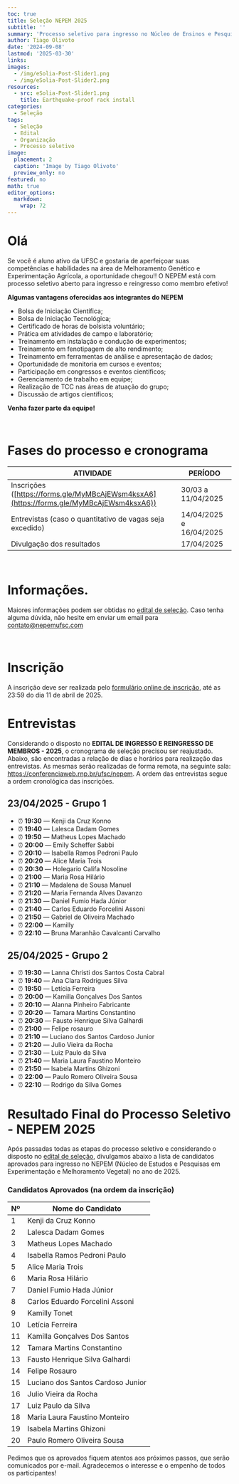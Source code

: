 ```yaml
---
toc: true
title: Seleção NEPEM 2025
subtitle: ''
summary: 'Processo seletivo para ingresso no Núcleo de Ensinos e Pesquisas em Experimentação e Melhoramento Vegetal (NEPEM).'
author: Tiago Olivoto
date: '2024-09-08'
lastmod: '2025-03-30'
links:
images:
  - /img/eSolia-Post-Slider1.png
  - /img/eSolia-Post-Slider2.png
resources:
  - src: eSolia-Post-Slider1.png
    title: Earthquake-proof rack install
categories:
  - Seleção
tags:
  - Seleção
  - Edital
  - Organização
  - Processo seletivo
image:
  placement: 2
  caption: 'Image by Tiago Olivoto'
  preview_only: no
featured: no
math: true
editor_options:
  markdown:
    wrap: 72
---
```


<script src="https://kit.fontawesome.com/1f72d6921a.js" crossorigin="anonymous"></script>


# Olá

Se você é aluno ativo da UFSC e gostaria de aperfeiçoar suas
competências e habilidades na área de Melhoramento Genético e
Experimentação Agrícola, a oportunidade chegou!! O NEPEM está com
processo seletivo aberto para ingresso e reingresso como membro efetivo!

**Algumas vantagens oferecidas aos integrantes do NEPEM**

-   Bolsa de Iniciação Científica;
-   Bolsa de Iniciação Tecnológica;
-   Certificado de horas de bolsista voluntário;
-   Prática em atividades de campo e laboratório;
-   Treinamento em instalação e condução de experimentos;
-   Treinamento em fenotipagem de alto rendimento;
-   Treinamento em ferramentas de análise e apresentação de dados;
-   Oportunidade de monitoria em cursos e eventos;
-   Participação em congressos e eventos científicos;
-   Gerenciamento de trabalho em equipe;
-   Realização de TCC nas áreas de atuação do grupo;
-   Discussão de artigos científicos;

**Venha fazer parte da equipe!**

<br>

# <i class="fas fa-clock"></i> Fases do processo e cronograma

| ATIVIDADE                                                               | PERÍODO            |
|---------------------------------------------------|---------------------|
| Inscrições ([https://forms.gle/MyMBcAjEWsm4ksxA6](https://forms.gle/MyMBcAjEWsm4ksxA6)) | 30/03 a 11/04/2025 |
| Entrevistas (caso o quantitativo de vagas seja excedido)                | 14/04/2025 e 16/04/2025    |
| Divulgação dos resultados                                              | 17/04/2025        |

<br>

# <i class="fas fa-file-pdf"></i> Informações.
Maiores informações podem ser obtidas no [edital de seleção](edital_2025_assinado.pdf). Caso tenha alguma dúvida, não hesite em enviar um email para contato@nepemufsc.com

<br>

# <i class="fas fa-file-export"></i> Inscrição


A inscrição deve ser realizada pelo [formulário online de
inscrição](https://forms.gle/MyMBcAjEWsm4ksxA6), até as 23:59 do dia 11
de abril de 2025.

<!--<iframe src="https://docs.google.com/forms/d/e/1FAIpQLSd_QqUcj7sw98s4aLgJ04lDMxFiJ3vZlq3kfLRJK7xxYGrzoA/viewform?embedded=true" width="720" height="1300" frameborder="0" marginheight="0" marginwidth="0">Carregando…</iframe>-->


# <i class="fas fa-handshake"></i> Entrevistas

Considerando o disposto no **EDITAL DE INGRESSO E REINGRESSO DE MEMBROS - 2025**, o cronograma de seleção precisou ser reajustado. Abaixo, são encontradas a relação de dias e horários para realização das entrevistas. As mesmas serão realizadas de forma remota, na seguinte sala: https://conferenciaweb.rnp.br/ufsc/nepem. A ordem das entrevistas segue a ordem cronológica das inscrições.

## 23/04/2025 - Grupo 1

- ⏰ **19:30** — Kenji da Cruz Konno
- ⏰ **19:40** — Lalesca Dadam Gomes
- ⏰ **19:50** — Matheus Lopes Machado
- ⏰ **20:00** — Emily Scheffer Sabbi
- ⏰ **20:10** — Isabella Ramos Pedroni Paulo
- ⏰ **20:20** — Alice Maria Trois
- ⏰ **20:30** — Holegario Califa Nosoline
- ⏰ **21:00** — Maria Rosa Hilário
- ⏰ **21:10** — Madalena de Sousa Manuel
- ⏰ **21:20** — Maria Fernanda Alves Davanzo
- ⏰ **21:30** — Daniel Fumio Hada Júnior
- ⏰ **21:40** — Carlos Eduardo Forcelini Assoni
- ⏰ **21:50** — Gabriel de Oliveira Machado
- ⏰ **22:00** — Kamilly
- ⏰ **22:10** — Bruna Maranhão Cavalcanti Carvalho

## 25/04/2025 - Grupo 2

- ⏰ **19:30** — Lanna Christi dos Santos Costa Cabral
- ⏰ **19:40** — Ana Clara Rodrigues Silva
- ⏰ **19:50** — Letícia Ferreira
- ⏰ **20:00** — Kamilla Gonçalves Dos Santos
- ⏰ **20:10** — Alanna Pinheiro Fabricante
- ⏰ **20:20** — Tamara Martins Constantino
- ⏰ **20:30** — Fausto Henrique Silva Galhardi
- ⏰ **21:00** — Felipe rosauro
- ⏰ **21:10** — Luciano dos Santos Cardoso Junior
- ⏰ **21:20** — Julio Vieira da Rocha
- ⏰ **21:30** — Luiz Paulo da Silva
- ⏰ **21:40** — Maria Laura Faustino Monteiro
- ⏰ **21:50** — Isabela Martins Ghizoni
- ⏰ **22:00** — Paulo Romero Oliveira Sousa
- ⏰ **22:10** — Rodrigo da Silva Gomes


# <i class="fas fa-list"></i> Resultado Final do Processo Seletivo - NEPEM 2025

Após passadas todas as etapas do processo seletivo e considerando o disposto no [edital de seleção](edital_2025_assinado.pdf), divulgamos abaixo a lista de candidatos aprovados para ingresso no NEPEM (Núcleo de Estudos e Pesquisas em Experimentação e Melhoramento Vegetal) no ano de 2025.

### Candidatos Aprovados (na ordem da inscrição)

| Nº  | Nome do Candidato                         |
|-----|-------------------------------------------|
| 1   | Kenji da Cruz Konno                       |
| 2   | Lalesca Dadam Gomes                       |
| 3   | Matheus Lopes Machado                     |
| 4   | Isabella Ramos Pedroni Paulo              |
| 5   | Alice Maria Trois                         |
| 6   | Maria Rosa Hilário                        |
| 7   | Daniel Fumio Hada Júnior                  |
| 8   | Carlos Eduardo Forcelini Assoni           |
| 9   | Kamilly Tonet                             |
| 10  | Letícia Ferreira                          |
| 11  | Kamilla Gonçalves Dos Santos              |
| 12  | Tamara Martins Constantino                |
| 13  | Fausto Henrique Silva Galhardi            |
| 14  | Felipe Rosauro                            |
| 15  | Luciano dos Santos Cardoso Junior         |
| 16  | Julio Vieira da Rocha                     |
| 17  | Luiz Paulo da Silva                       |
| 18  | Maria Laura Faustino Monteiro             |
| 19  | Isabela Martins Ghizoni                   |
| 20  | Paulo Romero Oliveira Sousa               |

Pedimos que os aprovados fiquem atentos aos próximos passos, que serão comunicados por e-mail. Agradecemos o interesse e o empenho de todos os participantes!
